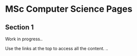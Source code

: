 # MSc Computer Science Pages

## Section 1

Work in progress..

Use the links at the top to access all the content.
..
